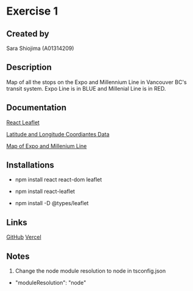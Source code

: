 # Exercise 1

## Created by

Sara Shiojima (A01314209)

## Description

Map of all the stops on the Expo and Millennium Line in Vancouver BC's transit system. Expo Line is in BLUE and Millenial Line is in RED.

## Documentation

[React Leaflet](https://react-leaflet.js.org/)

[Latitude and Longitude Coordiantes Data](https://mapcarta.com/N5324432723)

[Map of Expo and Millenium Line](https://www.skytraincondo.ca/expo-line/)

## Installations
- npm install react react-dom leaflet
- npm install react-leaflet

- npm install -D @types/leaflet

## Links
[GitHub](https://github.com/SaraShio/Expo-Line-and-Millennium-Line-T4.git)
[Vercel](expo-line-and-millennium-line-t4.vercel.app)


## Notes
1.  Change the node module resolution to node in tsconfig.json
- "moduleResolution": "node"

